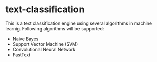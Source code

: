 # text-classification
This is a text classification engine using several algorithms in machine learnig. Following algorithms will be supported:
- Naive Bayes
- Support Vector Machine (SVM)
- Convolutional Neural Network
- FastText
